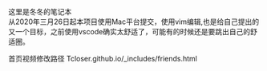 这里是冬冬的笔记本<br>
从2020年三月26日起本项目使用Mac平台提交，使用vim编辑,也是给自己提出的又一个目标，之前使用vscode确实太舒适了，可能有的时候还是要跳出自己的舒适圈。
<br>








首页视频修改路径
Tcloser.github.io/_includes/friends.html
